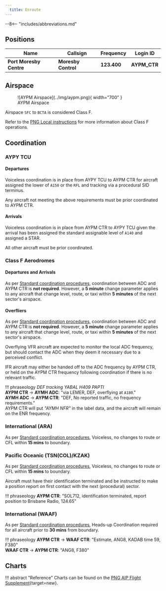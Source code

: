 ```yaml
---
  title: Enroute
---
```


--8<-- "includes/abbreviations.md"

## Positions

| Name                    | Callsign         | Frequency | Login ID    |
| ----------------------- | --------- | ---------------- | --------- |
| **Port Moresby Centre** | **Moresby Control** | **123.400** | **AYPM_CTR** |

## Airspace
<figure markdown>
![AYPM Airspace](../img/aypm.png){ width="700" }
  <figcaption>AYPM Airspace</figcaption>
</figure>

Airspace `SFC` to `BCTA` is considered Class F.

Refer to the [PNG Local instructions](../) for more information about Class F operations.

## Coordination
### AYPY TCU
#### Departures
Voiceless coordination is in place from AYPY TCU to AYPM CTR for aircraft assigned the lower of `A150` or the `RFL` and tracking via a procedural SID terminus.

Any aircraft not meeting the above requirements must be prior coordinated to AYPM CTR.

#### Arrivals
Voiceless coordination is in place from AYPM CTR to AYPY TCU given the arrival has been assigned the standard assignable level of `A140` and assigned a STAR.

All other aircraft must be prior coordinated.

### Class F Aerodromes
#### Departures and Arrivals
As per [Standard coordination procedures](../../controller-skills/coordination/#octa-coordination), coordination between ADC and AYPM CTR is **not required**. However, a **5 minute** change parameter applies to any aircraft that change level, route, or taxi within **5 minutes** of the next sector's airspace.

#### Overfliers
As per [Standard coordination procedures](../../controller-skills/coordination/#octa-coordination), coordination between ADC and AYPM CTR is **not required**. However, a **5 minute** change parameter applies to any aircraft that change level, route, or taxi within **5 minutes** of the next sector's airspace.

Overflying VFR aircraft are expected to monitor the local ADC frequency, but should contact the ADC when they deem it necessary due to a perceived conflict.

IFR aircraft may either be handed off to the ADC frequency by AYPM CTR, or held on the AYPM CTR frequency following coordination if there is no relevant traffic.

!!! phraseology
    *DEF tracking YABAL H409 PAPTI*  
    <span class="hotline">**AYPM CTR** -> **AYMH ADC**</span>: "via LEMER, DEF, overflying at `A180`."  
    <span class="hotline">**AYMH ADC** -> **AYPM CTR**</span>: "DEF, No reported traffic, no frequency requirements."  
    AYPM CTR will put *"AYMH NFR"* in the label data, and the aircraft will remain on the ENR frequency.

### International (ARA)
As per [Standard coordination procedures](../../controller-skills/coordination/#pacific-units), Voiceless, no changes to route or CFL within **15 mins** to boundary.
    
### Pacific Oceanic (TSN(COL)/KZAK)
As per [Standard coordination procedures](../../controller-skills/coordination/#pacific-units), Voiceless, no changes to route or CFL within **15 mins** to boundary.

Aircraft must have their identification terminated and be instructed to make a position report on first contact with the next (procedural) sector.

!!! phraseology
    **AYPM CTR**: "SOL712, identification terminated, report position to Brisbane Radio, 124.65"

### International (WAAF)
As per [Standard coordination procedures](../../controller-skills/coordination/#other-units), Heads-up Coordination required for all aircraft prior to **30 mins** from boundary.

!!! phraseology
    <span class="coldline">**AYPM CTR** -> **WAAF CTR**</span>: "Estimate, ANG8, KADAB time 59, F380"  
    <span class="coldline">**WAAF CTR** -> **AYPM CTR**</span>: "ANG8, F380"

## Charts
!!! abstract "Reference"
    Charts can be found on the [PNG AIP Flight Supplement](https://www.niuskypacific.com.pg/aip-flight-supplements/){target=new}.
